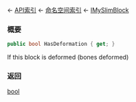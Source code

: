 ← [API索引](Api-Index) ← [命名空间索引](Namespace-Index) ← [IMySlimBlock](VRage.Game.ModAPI.Ingame.IMySlimBlock)

### 概要

```csharp
public bool HasDeformation { get; }
```

If this block is deformed (bones deformed)

### 返回

[bool](https://docs.microsoft.com/en-us/dotnet/api/System.Boolean?view=netframework-4.6)

